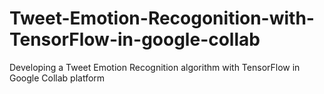 # Tweet-Emotion-Recogonition-with-TensorFlow-in-google-collab
Developing a Tweet Emotion Recognition algorithm with TensorFlow in Google Collab platform
